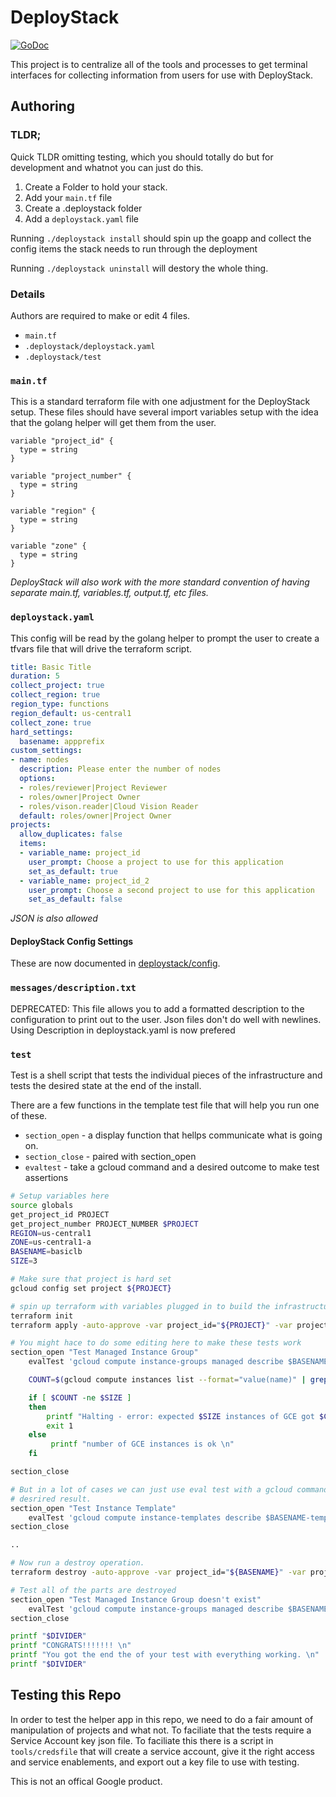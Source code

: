 # DeployStack
[![GoDoc](https://godoc.org/github.com/GoogleCloudPlatform/deploystack?status.svg)](https://godoc.org/github.com/GoogleCloudPlatform/deploystack)

This project is to centralize all of the tools and processes to get terminal
interfaces for collecting information from users for use with DeployStack.

## Authoring

### TLDR;

Quick TLDR omitting testing, which you should totally do but for development and
whatnot you can just do this.

1. Create a Folder to hold your stack.
1. Add your `main.tf` file
1. Create a .deploystack folder
1. Add a `deploystack.yaml` file

Running `./deploystack install` should spin up the goapp and collect the config items the
stack needs to run through the deployment

Running `./deploystack uninstall` will destory the whole thing.

### Details

Authors are required to make or edit 4 files.

- `main.tf`
- `.deploystack/deploystack.yaml`
- `.deploystack/test`


### `main.tf`

This is a standard terraform file with one adjustment for the DeployStack setup.
These files should have several import variables setup with the idea that the
golang helper will get them from the user.

```hcl
variable "project_id" {
  type = string
}

variable "project_number" {
  type = string
}

variable "region" {
  type = string
}

variable "zone" {
  type = string
}
```

_DeployStack will also work with the more standard convention of having 
separate main.tf, variables.tf, output.tf, etc files._

### `deploystack.yaml`

This config will be read by the golang helper to prompt the user to create a
tfvars file that will drive the terraform script.

```yaml
title: Basic Title
duration: 5
collect_project: true
collect_region: true
region_type: functions
region_default: us-central1
collect_zone: true
hard_settings:
  basename: appprefix
custom_settings:
- name: nodes
  description: Please enter the number of nodes
  options:
  - roles/reviewer|Project Reviewer
  - roles/owner|Project Owner
  - roles/vison.reader|Cloud Vision Reader
  default: roles/owner|Project Owner
projects:
  allow_duplicates: false
  items:
  - variable_name: project_id
    user_prompt: Choose a project to use for this application
    set_as_default: true
  - variable_name: project_id_2
    user_prompt: Choose a second project to use for this application
    set_as_default: false
```

_JSON is also allowed_


#### DeployStack Config Settings
These are now documented in [deploystack/config](/config).


### `messages/description.txt`

DEPRECATED: This file allows you to add a formatted description to the configuration to
print out to the user. Json files don't do well with newlines. Using Description in
deploystack.yaml is now prefered

### `test`

Test is a shell script that tests the individual pieces of the infrastructure
and tests the desired state at the end of the install.

There are a few functions in the template test file that will help you run one
of these.

- `section_open` - a display function that hellps communicate what is going on.
- `section_close` - paired with section_open
- `evaltest` - take a gcloud command and a desired outcome to make test assertions

```bash
# Setup variables here
source globals
get_project_id PROJECT
get_project_number PROJECT_NUMBER $PROJECT
REGION=us-central1
ZONE=us-central1-a
BASENAME=basiclb
SIZE=3

# Make sure that project is hard set
gcloud config set project ${PROJECT}

# spin up terraform with variables plugged in to build the infrastructure
terraform init
terraform apply -auto-approve -var project_id="${PROJECT}" -var project_number="${PROJECT_NUMBER}" -var region="${REGION}" -var zone="${ZONE}" -var basename="${BASENAME}" -var nodes="${SIZE}"

# You might hace to do some editing here to make these tests work
section_open "Test Managed Instance Group"
    evalTest 'gcloud compute instance-groups managed describe $BASENAME-mig --zone $ZONE --format="value(name)"'  $BASENAME-mig

    COUNT=$(gcloud compute instances list --format="value(name)" | grep $BASENAME-mig | wc -l | xargs)

    if [ $COUNT -ne $SIZE ]
    then
        printf "Halting - error: expected $SIZE instances of GCE got $COUNT  \n"
        exit 1
    else
         printf "number of GCE instances is ok \n"
    fi

section_close

# But in a lot of cases we can just use eval test with a gcloud command and a
# desrired result.
section_open "Test Instance Template"
    evalTest 'gcloud compute instance-templates describe $BASENAME-template --format="value(name)"'  $BASENAME-template
section_close

..

# Now run a destroy operation.
terraform destroy -auto-approve -var project_id="${BASENAME}" -var project_number="${PROJECT_NUMBER}" -var region="${REGION}" -var zone="${ZONE}" -var basename="${BASENAME}" -var nodes="${SIZE}"

# Test all of the parts are destroyed
section_open "Test Managed Instance Group doesn't exist"
    evalTest 'gcloud compute instance-groups managed describe $BASENAME-mig --zone $ZONE --format="value(name)"'  "EXPECTERROR"
section_close

printf "$DIVIDER"
printf "CONGRATS!!!!!!! \n"
printf "You got the end the of your test with everything working. \n"
printf "$DIVIDER"
```


## Testing this Repo

In order to test the helper app in this repo, we need to do a fair amount of
manipulation of projects and what not. To faciliate that the tests require a
Service Account key json file. To faciliate this there is a script in
`tools/credsfile` that will create a service account, give it the right access
and service enablements, and export out a key file to use with testing.

This is not an offical Google product.
